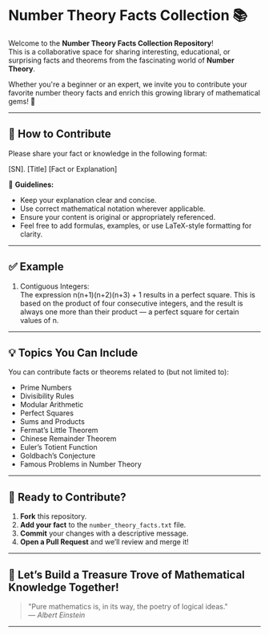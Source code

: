 #  Number Theory Facts Collection 📚

Welcome to the **Number Theory Facts Collection Repository**!  
This is a collaborative space for sharing interesting, educational, or surprising facts and theorems from the fascinating world of **Number Theory**.

Whether you're a beginner or an expert, we invite you to contribute your favorite number theory facts and enrich this growing library of mathematical gems! 🧮

---

## 📝 How to Contribute

Please share your fact or knowledge in the following format:

[SN]. [Title]
[Fact or Explanation]


📌 **Guidelines:**
- Keep your explanation clear and concise.  
- Use correct mathematical notation wherever applicable.  
- Ensure your content is original or appropriately referenced.  
- Feel free to add formulas, examples, or use LaTeX-style formatting for clarity.

---

## ✅ Example

1. Contiguous Integers:<br>
The expression n(n+1)(n+2)(n+3) + 1 results in a perfect square.
This is based on the product of four consecutive integers, and the result is always one more than their product — a perfect square for certain values of n.


---

## 💡 Topics You Can Include

You can contribute facts or theorems related to (but not limited to):

- Prime Numbers
- Divisibility Rules
- Modular Arithmetic
- Perfect Squares
- Sums and Products
- Fermat’s Little Theorem
- Chinese Remainder Theorem
- Euler’s Totient Function
- Goldbach’s Conjecture
- Famous Problems in Number Theory

---

## 🚀 Ready to Contribute?

1. **Fork** this repository.
2. **Add your fact** to the `number_theory_facts.txt` file.
3. **Commit** your changes with a descriptive message.
4. **Open a Pull Request** and we’ll review and merge it!

---

## 🙌 Let’s Build a Treasure Trove of Mathematical Knowledge Together!

> "Pure mathematics is, in its way, the poetry of logical ideas."  
> — *Albert Einstein*

---
